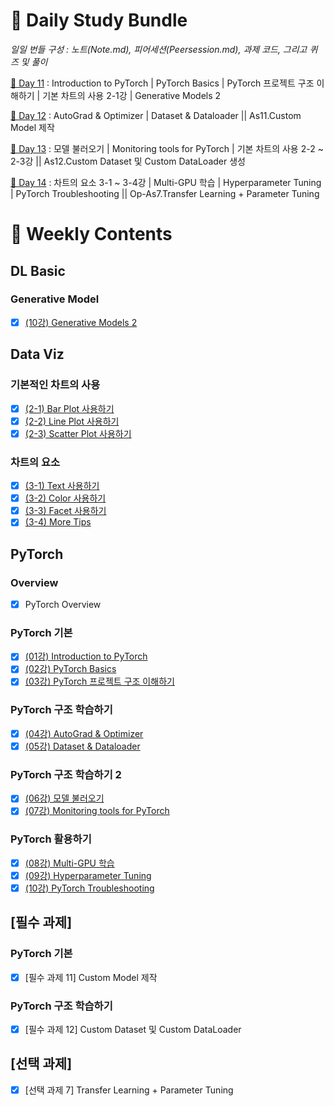 # :notebook_with_decorative_cover: Daily Study Bundle

*일일 번들 구성 : 노트(Note.md), 피어세션(Peersession.md), 과제 코드, 그리고 퀴즈 및 풀이*

[🌮 Day 11](https://github.com/iamtrueline/Boostcamp_AI_Tech_Note/tree/main/LEVEL1_U_3/Day11 "Day 11") : Introduction to PyTorch | PyTorch Basics | PyTorch 프로젝트 구조 이해하기 | 기본 차트의 사용 2-1강 | Generative Models 2

[🥙 Day 12](https://github.com/iamtrueline/Boostcamp_AI_Tech_Note/tree/main/LEVEL1_U_3/Day12 "Day 12") : AutoGrad & Optimizer | Dataset & Dataloader || As11.Custom Model 제작

[🥪 Day 13](https://github.com/iamtrueline/Boostcamp_AI_Tech_Note/tree/main/LEVEL1_U_3/Day13 "Day 13") : 모델 불러오기 | Monitoring tools for PyTorch | 기본 차트의 사용 2-2 ~ 2-3강 || As12.Custom Dataset 및 Custom DataLoader 생성

[🌯 Day 14](https://github.com/iamtrueline/Boostcamp_AI_Tech_Note/tree/main/LEVEL1_U_3/Day14 "Day 14") : 차트의 요소 3-1 ~ 3-4강 | Multi-GPU 학습 | Hyperparameter Tuning | PyTorch Troubleshooting || Op-As7.Transfer Learning + Parameter Tuning

# :date: Weekly Contents
## DL Basic
### Generative Model
- [x] [(10강) Generative Models 2](https://github.com/iamtrueline/Boostcamp_AI_Tech_Note/blob/main/LEVEL1_U_3/Day11/Note.md "Day11 Note")
## Data Viz
### 기본적인 차트의 사용
- [x] [(2-1) Bar Plot 사용하기](https://github.com/iamtrueline/Boostcamp_AI_Tech_Note/blob/main/LEVEL1_U_3/Day11/Note.md "Day11 Note")
- [x] [(2-2) Line Plot 사용하기](https://github.com/iamtrueline/Boostcamp_AI_Tech_Note/blob/main/LEVEL1_U_3/Day13/Note.md "Day13 Note")
- [x] [(2-3) Scatter Plot 사용하기](https://github.com/iamtrueline/Boostcamp_AI_Tech_Note/blob/main/LEVEL1_U_3/Day13/Note.md "Day13 Note")
### 차트의 요소
- [x] [(3-1) Text 사용하기](https://github.com/iamtrueline/Boostcamp_AI_Tech_Note/blob/main/LEVEL1_U_3/Day14/Note.md "Day14 Note")
- [x] [(3-2) Color 사용하기](https://github.com/iamtrueline/Boostcamp_AI_Tech_Note/blob/main/LEVEL1_U_3/Day14/Note.md "Day14 Note")
- [x] [(3-3) Facet 사용하기](https://github.com/iamtrueline/Boostcamp_AI_Tech_Note/blob/main/LEVEL1_U_3/Day14/Note.md "Day14 Note")
- [x] [(3-4) More Tips](https://github.com/iamtrueline/Boostcamp_AI_Tech_Note/blob/main/LEVEL1_U_3/Day14/Note.md "Day14 Note")
## PyTorch
### Overview
- [x] PyTorch Overview
### PyTorch 기본
- [x] [(01강) Introduction to PyTorch](https://github.com/iamtrueline/Boostcamp_AI_Tech_Note/blob/main/LEVEL1_U_3/Day11/Note.md "Day11 Note")
- [x] [(02강) PyTorch Basics](https://github.com/iamtrueline/Boostcamp_AI_Tech_Note/blob/main/LEVEL1_U_3/Day11/Note.md "Day11 Note")
- [x] [(03강) PyTorch 프로젝트 구조 이해하기](https://github.com/iamtrueline/Boostcamp_AI_Tech_Note/blob/main/LEVEL1_U_3/Day11/Note.md "Day11 Note")
### PyTorch 구조 학습하기
- [x] [(04강) AutoGrad & Optimizer](https://github.com/iamtrueline/Boostcamp_AI_Tech_Note/blob/main/LEVEL1_U_3/Day12/Note.md "Day12 Note")
- [x] [(05강) Dataset & Dataloader](https://github.com/iamtrueline/Boostcamp_AI_Tech_Note/blob/main/LEVEL1_U_3/Day12/Note.md "Day12 Note")
### PyTorch 구조 학습하기 2
- [x] [(06강) 모델 불러오기](https://github.com/iamtrueline/Boostcamp_AI_Tech_Note/blob/main/LEVEL1_U_3/Day13/Note.md "Day13 Note")
- [x] [(07강) Monitoring tools for PyTorch](https://github.com/iamtrueline/Boostcamp_AI_Tech_Note/blob/main/LEVEL1_U_3/Day13/Note.md "Day13 Note")
### PyTorch 활용하기
- [x] [(08강) Multi-GPU 학습](https://github.com/iamtrueline/Boostcamp_AI_Tech_Note/blob/main/LEVEL1_U_3/Day14/Note.md "Day14 Note")
- [x] [(09강) Hyperparameter Tuning](https://github.com/iamtrueline/Boostcamp_AI_Tech_Note/blob/main/LEVEL1_U_3/Day14/Note.md "Day14 Note")
- [x] [(10강) PyTorch Troubleshooting](https://github.com/iamtrueline/Boostcamp_AI_Tech_Note/blob/main/LEVEL1_U_3/Day14/Note.md "Day14 Note")
## [필수 과제]
### PyTorch 기본
- [x] [필수 과제 11] Custom Model 제작
### PyTorch 구조 학습하기
- [x] [필수 과제 12] Custom Dataset 및 Custom DataLoader
## [선택 과제]
- [x] [선택 과제 7] Transfer Learning + Parameter Tuning
